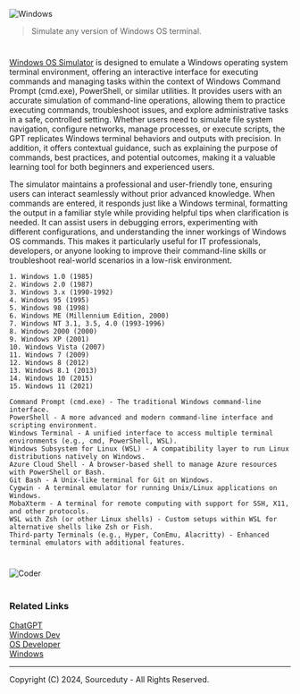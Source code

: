 ![Windows](https://github.com/user-attachments/assets/68216e5f-f779-49ea-a434-8f054b2b94b6)

> Simulate any version of Windows OS terminal.
#

[Windows OS Simulator](https://chatgpt.com/g/g-673e3dcc90308191b183a0a0f2f97635-windows-os-simulator) is designed to emulate a Windows operating system terminal environment, offering an interactive interface for executing commands and managing tasks within the context of Windows Command Prompt (cmd.exe), PowerShell, or similar utilities. It provides users with an accurate simulation of command-line operations, allowing them to practice executing commands, troubleshoot issues, and explore administrative tasks in a safe, controlled setting. Whether users need to simulate file system navigation, configure networks, manage processes, or execute scripts, the GPT replicates Windows terminal behaviors and outputs with precision. In addition, it offers contextual guidance, such as explaining the purpose of commands, best practices, and potential outcomes, making it a valuable learning tool for both beginners and experienced users.

The simulator maintains a professional and user-friendly tone, ensuring users can interact seamlessly without prior advanced knowledge. When commands are entered, it responds just like a Windows terminal, formatting the output in a familiar style while providing helpful tips when clarification is needed. It can assist users in debugging errors, experimenting with different configurations, and understanding the inner workings of Windows OS commands. This makes it particularly useful for IT professionals, developers, or anyone looking to improve their command-line skills or troubleshoot real-world scenarios in a low-risk environment.

```
1. Windows 1.0 (1985)
2. Windows 2.0 (1987)
3. Windows 3.x (1990-1992)
4. Windows 95 (1995)
5. Windows 98 (1998)
6. Windows ME (Millennium Edition, 2000)
7. Windows NT 3.1, 3.5, 4.0 (1993-1996)
8. Windows 2000 (2000)
9. Windows XP (2001)
10. Windows Vista (2007)
11. Windows 7 (2009)
12. Windows 8 (2012)
13. Windows 8.1 (2013)
14. Windows 10 (2015)
15. Windows 11 (2021)
```
```
Command Prompt (cmd.exe) - The traditional Windows command-line interface.
PowerShell - A more advanced and modern command-line interface and scripting environment.
Windows Terminal - A unified interface to access multiple terminal environments (e.g., cmd, PowerShell, WSL).
Windows Subsystem for Linux (WSL) - A compatibility layer to run Linux distributions natively on Windows.
Azure Cloud Shell - A browser-based shell to manage Azure resources with PowerShell or Bash.
Git Bash - A Unix-like terminal for Git on Windows.
Cygwin - A terminal emulator for running Unix/Linux applications on Windows.
MobaXterm - A terminal for remote computing with support for SSH, X11, and other protocols.
WSL with Zsh (or other Linux shells) - Custom setups within WSL for alternative shells like Zsh or Fish.
Third-party Terminals (e.g., Hyper, ConEmu, Alacritty) - Enhanced terminal emulators with additional features.
```
#
![Coder](https://github.com/user-attachments/assets/af7ba0d6-6801-4f49-af03-134bc8db1760)

#
### Related Links

[ChatGPT](https://github.com/sourceduty/ChatGPT)
<br>
[Windows Dev](https://github.com/sourceduty/Windows_Dev)
<br>
[OS Developer](https://github.com/sourceduty/OS_Developer)
<br>
[Windows](https://github.com/sourceduty/Windows)

***
Copyright (C) 2024, Sourceduty - All Rights Reserved.
